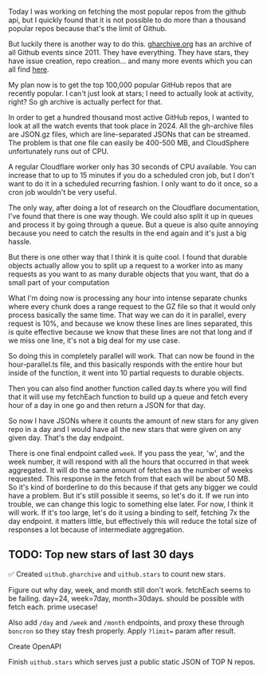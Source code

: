 Today I was working on fetching the most popular repos from the github api, but I quickly found that it is not possible to do more than a thousand popular repos because that's the limit of Github.

But luckily there is another way to do this. [gharchive.org](https://www.gharchive.org) has an archive of all Github events since 2011. They have everything. They have stars, they have issue creation, repo creation... and many more events which you can all find [here](https://docs.github.com/en/rest/using-the-rest-api/github-event-types?apiVersion=2022-11-28).

My plan now is to get the top 100,000 popular GitHub repos that are recently popular. I can't just look at stars; I need to actually look at activity, right? So gh archive is actually perfect for that.

In order to get a hundred thousand most active GitHub repos, I wanted to look at all the watch events that took place in 2024. All the gh-archive files are JSON.gz files, which are line-separated JSONs that can be streamed. The problem is that one file can easily be 400-500 MB, and CloudSphere unfortunately runs out of CPU.

A regular Cloudflare worker only has 30 seconds of CPU available. You can increase that to up to 15 minutes if you do a scheduled cron job, but I don't want to do it in a scheduled recurring fashion. I only want to do it once, so a cron job wouldn't be very useful.

The only way, after doing a lot of research on the Cloudflare documentation, I've found that there is one way though. We could also split it up in queues and process it by going through a queue. But a queue is also quite annoying because you need to catch the results in the end again and it's just a big hassle.

But there is one other way that I think it is quite cool. I found that durable objects actually allow you to split up a request to a worker into as many requests as you want to as many durable objects that you want, that do a small part of your computation

What I'm doing now is processing any hour into intense separate chunks where every chunk does a range request to the GZ file so that it would only process basically the same time. That way we can do it in parallel, every request is 10%, and because we know these lines are lines separated, this is quite effective because we know that these lines are not that long and if we miss one line, it's not a big deal for my use case.

So doing this in completely parallel will work. That can now be found in the hour-parallel.ts file, and this basically responds with the entire hour but inside of the function, it went into 10 partial requests to durable objects.

Then you can also find another function called day.ts where you will find that it will use my fetchEach function to build up a queue and fetch every hour of a day in one go and then return a JSON for that day.

So now I have JSONs where it counts the amount of new stars for any given repo in a day and I would have all the new stars that were given on any given day. That's the day endpoint.

There is one final endpoint called `week`. If you pass the year, 'w', and the week number, it will respond with all the hours that occurred in that week aggregated. It will do the same amount of fetches as the number of weeks requested. This response in the fetch from that each will be about 50 MB. So it's kind of borderline to do this because if that gets any bigger we could have a problem. But it's still possible it seems, so let's do it. If we run into trouble, we can change this logic to something else later. For now, I think it will work. If it's too large, let's do it using a binding to self, fetching 7x the day endpoint. it matters little, but effectively this will reduce the total size of responses a lot because of intermediate aggregation.

## TODO: Top new stars of last 30 days

✅ Created `uithub.gharchive` and `uithub.stars` to count new stars.

Figure out why day, week, and month still don't work. fetchEach seems to be failing. day=24, week=7day, month=30days. should be possible with fetch each. prime usecase!

Also add `/day` and `/week` and `/month` endpoints, and proxy these through `boncron` so they stay fresh properly. Apply `?limit=` param after result.

Create OpenAPI

Finish `uithub.stars` which serves just a public static JSON of TOP N repos.
